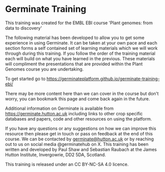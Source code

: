 # Germinate Training

This training was created for the EMBL EBI course 'Plant genomes: from data to discovery'

The following material has been developed to allow you to get some experience in using Germinate. It can be taken at your own pace and each section forms a self contained set of learning materials which we will work through during this training. If you follow the order of the training material each will build on what you have learned in the previous. These materials will compliment the presentations that are provided within the Plant Genomes course you are undertaking.

To get started go to https://germinateplatform.github.io/germinate-training-ebi/

There may be more content here than we can cover in the course but don't worry, you can bookmark this page and come back again in the future.

Additional information on Germinate is available from https://germinate.hutton.ac.uk including links to other crop specific databases and papers, code and other resources on using the platform.

If you have any questions or any suggestions on how we can improve this resource then please get in touch or pass on feedback at the end of this course. We can be contacted by germinate@hutton.ac.uk or by reaching out to us on social media @germinatehub on X. This training has been written and developed by Paul Shaw and Sebastian Raubach at the James Hutton Institute, Invergowrie, DD2 5DA, Scotland.

This training is released under an CC BY-NC-SA 4.0 licence.